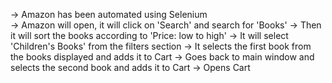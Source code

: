 -> Amazon has been automated using Selenium
<br />
-> Amazon will open, it will click on 'Search' and search for 'Books'
-> Then it will sort the books according to 'Price: low to high'
-> It will select 'Children's Books' from the filters section
-> It selects the first book from the books displayed and adds it to Cart
-> Goes back to main window and selects the second book and adds it to Cart
-> Opens Cart
